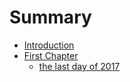 # Summary

* [Introduction](README.md)
* [First Chapter](chapter1.md)
  *  [the last day of 2017](the-last-day-of-2017.md)




